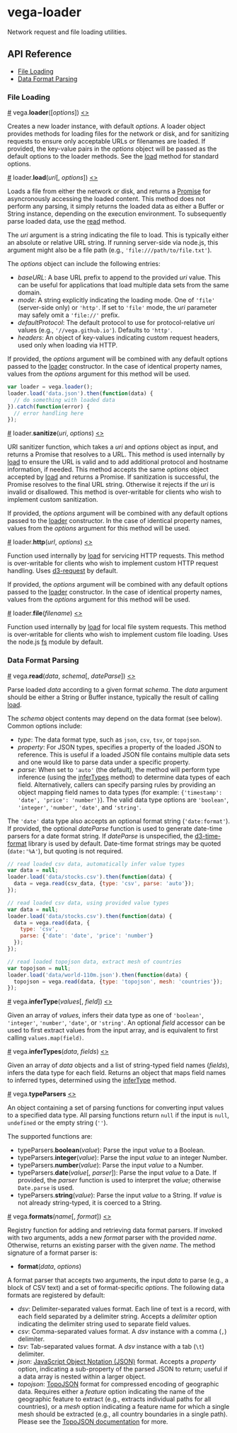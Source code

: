 # vega-loader

Network request and file loading utilities.

## API Reference

* [File Loading](#file-loading)
* [Data Format Parsing](#data-format-parsing)

### File Loading

<a name="loader" href="#loader">#</a>
vega.<b>loader</b>([<i>options</i>])
[<>](https://github.com/vega/vega-loader/blob/master/src/loader.js "Source")

Creates a new loader instance, with default *options*. A loader object
provides methods for loading files for the network or disk, and for sanitizing
requests to ensure only acceptable URLs or filenames are loaded. If provided,
the key-value pairs in the *options* object will be passed as the default
options to the loader methods. See the [load](#load) method for standard
options.

<a name="load" href="#load">#</a>
loader.<b>load</b>(<i>uri</i>[, <i>options</i>])
[<>](https://github.com/vega/vega-loader/blob/master/src/load.js "Source")

Loads a file from either the network or disk, and returns a
[Promise](https://developer.mozilla.org/en-US/docs/Web/JavaScript/Reference/Global_Objects/Promise)
for asyncronously accessing the loaded content. This method does not perform
any parsing, it simply returns the loaded data as either a Buffer or String
instance, depending on the execution environment. To subsequently parse loaded
data, use the [read](#read) method.

The *uri* argument is a string indicating the file to load. This is typically
either an absolute or relative URL string. If running server-side via node.js,
this argument might also be a file path (e.g., `'file:///path/to/file.txt'`).

The *options* object can include the following entries:
- *baseURL*: A base URL prefix to append to the provided *uri* value. This can
be useful for applications that load multiple data sets from the same domain.
- *mode*: A string explicitly indicating the loading mode. One of `'file'`
(server-side only) or `'http'`. If set to `'file'` mode, the *uri* parameter
may safely omit a `'file://'` prefix.
- *defaultProtocol*: The default protocol to use for protocol-relative *uri*
values (e.g., `'//vega.github.io'`). Defaults to `'http'`.
- *headers*: An object of key-values indicating custom request headers, used
only when loading via HTTP.

If provided, the *options* argument will be combined with any default options
passed to the [loader](#loader) constructor. In the case of identical property
names, values from the *options* argument for this method will be used.

```js
var loader = vega.loader();
loader.load('data.json').then(function(data) {
  // do something with loaded data
}).catch(function(error) {
  // error handling here
});
```

<a name="load_sanitize" href="load_sanitize">#</a>
loader.<b>sanitize</b>(<i>uri</i>, <i>options</i>)
[<>](https://github.com/vega/vega-loader/blob/master/src/loader.js "Source")

URI sanitizer function, which takes a *uri* and *options* object as input,
and returns a Promise that resolves to a URL. This method is used internally by
[load](#load) to ensure the URL is valid and to add additional protocol and
hostname information, if needed. This method accepts the same *options* object
accepted by [load](#load) and returns a Promise. If sanitization is successful,
the Promise resolves to the final URL string. Otherwise it rejects if the
*uri* is invalid or disallowed. This method is over-writable for clients who
wish to implement custom sanitization.

If provided, the *options* argument will be combined with any default options
passed to the [loader](#loader) constructor. In the case of identical property
names, values from the *options* argument for this method will be used.

<a name="load_http" href="load_http">#</a>
loader.<b>http</b>(<i>url</i>, <i>options</i>)
[<>](https://github.com/vega/vega-loader/blob/master/src/loader.js "Source")

Function used internally by [load](#load) for servicing HTTP requests. This
method is over-writable for clients who wish to implement custom HTTP request
handling. Uses [d3-request](https://github.com/d3/d3-request) by default.

If provided, the *options* argument will be combined with any default options
passed to the [loader](#loader) constructor. In the case of identical property
names, values from the *options* argument for this method will be used.

<a name="load_file" href="load_file">#</a>
loader.<b>file</b>(<i>filename</i>)
[<>](https://github.com/vega/vega-loader/blob/master/src/loader.js "Source")

Function used internally by [load](#load) for local file system requests. This
method is over-writable for clients who wish to implement custom file loading.
Uses the node.js [fs](https://nodejs.org/api/fs.html) module by default.

### Data Format Parsing

<a name="read" href="#read">#</a>
vega.<b>read</b>(<i>data</i>, <i>schema</i>[, <i>dateParse</i>])
[<>](https://github.com/vega/vega-loader/blob/master/src/read.js "Source")

Parse loaded *data* according to a given format *schema*. The *data* argument
should be either a String or Buffer instance, typically the result of
calling [load](#load).

The *schema* object contents may depend on the data format (see below).
Common options include:
- *type*: The data format type, such as `json`, `csv`, `tsv`, or `topojson`.
- *property*: For JSON types, specifies a property of the loaded JSON to
reference. This is useful if a loaded JSON file contains multiple data sets
and one would like to parse data under a specific property.
- *parse*: When set to `'auto'` (the default), the method will perform type
inference (using the [inferTypes](#inferTypes) method) to determine data types
of each field. Alternatively, callers can specify parsing rules by providing
an object mapping field names to data types (for example: `{'timestamp':
'date', 'price': 'number'}`). The valid data type options are `'boolean'`,
`'integer'`, `'number'`, `'date'`, and `'string'`.

The `'date'` data type also accepts an optional format string
(`'date:format'`). If provided, the optional *dateParse* function is used to
generate date-time parsers for a date format string. If *dateParse* is
unspecified, the [d3-time-format](https://github.com/d3/d3-time-format)
library is used by default. Date-time format strings may be quoted
(`date:'%A'`), but quoting is not required.

```js
// read loaded csv data, automatically infer value types
var data = null;
loader.load('data/stocks.csv').then(function(data) {
  data = vega.read(csv_data, {type: 'csv', parse: 'auto'});
});
```

```js
// read loaded csv data, using provided value types
var data = null;
loader.load('data/stocks.csv').then(function(data) {
  data = vega.read(data, {
    type: 'csv',
    parse: {'date': 'date', 'price': 'number'}
  });
});
```

```js
// read loaded topojson data, extract mesh of countries
var topojson = null;
loader.load('data/world-110m.json').then(function(data) {
  topojson = vega.read(data, {type: 'topojson', mesh: 'countries'});
});
```

<a name="inferType" href="#inferType">#</a>
vega.<b>inferType</b>(<i>values</i>[, <i>field</i>])
[<>](https://github.com/vega/vega-loader/blob/master/src/type.js "Source")

Given an array of *values*, infers their data type as one of `'boolean'`,
`'integer'`, `'number'`, `'date'`, or `'string'`. An optional *field* accessor
can be used to first extract values from the input array, and is equivalent to
first calling `values.map(field)`.

<a name="inferTypes" href="#inferTypes">#</a>
vega.<b>inferTypes</b>(<i>data</i>, <i>fields</i>)
[<>](https://github.com/vega/vega-loader/blob/master/src/type.js "Source")

Given an array of *data* objects and a list of string-typed field names
(*fields*), infers the data type for each field. Returns an object that maps
field names to inferred types, determined using the [inferType](#inferType)
method.

<a name="typeParsers" href="#typeParsers">#</a>
vega.<b>typeParsers</b>
[<>](https://github.com/vega/vega-loader/blob/master/src/type.js "Source")

An object containing a set of parsing functions for converting input values
to a specified data type. All parsing functions return `null` if the input
is `null`, `undefined` or the empty string (`''`).

The supported functions are:
- typeParsers.<b>boolean</b>(<i>value</i>): Parse the input *value* to a
Boolean.
- typeParsers.<b>integer</b>(<i>value</i>): Parse the input *value* to an
integer Number.
- typeParsers.<b>number</b>(<i>value</i>): Parse the input *value* to a
Number.
- typeParsers.<b>date</b>(<i>value</i>[, <i>parser</i>]): Parse the input
*value* to a Date. If provided, the *parser* function is used to interpret
the *value*; otherwise `Date.parse` is used.
- typeParsers.<b>string</b>(<i>value</i>): Parse the input *value* to a String.
If *value* is not already string-typed, it is coerced to a String.

<a name="formats" href="#formats">#</a>
vega.<b>formats</b>(<i>name</i>[, <i>format</i>])
[<>](https://github.com/vega/vega-loader/blob/master/src/formats/index.js "Source")

Registry function for adding and retrieving data format parsers. If invoked
with two arguments, adds a new *format* parser with the provided *name*.
Otherwise, returns an existing parser with the given *name*.
The method signature of a format parser is:
- <b>format</b>(<i>data</i>, <i>options</i>)

A format parser that accepts two arguments, the input *data* to parse
(e.g., a block of CSV text) and a set of format-specific *options*.
The following data formats are registered by default:
- *dsv*: Delimiter-separated values format. Each line of text is a record,
with each field separated by a delimiter string. Accepts a *delimiter* option
indicating the delimiter string used to separate field values.
- *csv*: Comma-separated values format. A *dsv* instance with a comma (`,`)
delimiter.
- *tsv*: Tab-separated values format. A *dsv* instance with a tab (`\t`)
delimiter.
- *json*: [JavaScript Object Notation (JSON)](https://en.wikipedia.org/wiki/JSON)
format. Accepts a *property* option, indicating a sub-property of the parsed
JSON to return; useful if a data array is nested within a larger object.
- *topojson*: [TopoJSON](https://github.com/mbostock/topojson/wiki) format for
compressed encoding of geographic data. Requires either a *feature* option
indicating the name of the geographic feature to extract (e.g., extracts
individual paths for all countries), or a *mesh* option indicating a feature
name for which a single mesh should be extracted (e.g., all country
boundaries in a single path). Please see the
[TopoJSON documentation](https://github.com/mbostock/topojson/wiki) for more.
